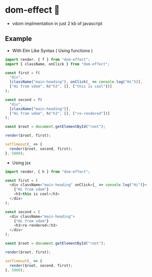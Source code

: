 # dom-effect :rocket:

- vdom implmentation in just 2 kb of javascript

## Example

- With Elm Like Syntax ( Using functions )

```javascript
import render, { f } from "dom-effect";
import { className, onClick } from "dom-effect";

const first = f(
  "div",
  [className("main-heading"), onClick(_ => console.log("Hi"))],
  ["Hi from vdom", h("h3", [], ["this is cool"])]
);

const second = f(
  "div",
  [className("main-heading")],
  ["Hi from vdom", h("h3", [], ["re-rendered"])]
);

const $root = document.getElementById("root");

render($root, first);

setTimeout(_ => {
  render($root, second, first);
}, 5000);
```

- Using jsx

```javascript
import render, { h } from "dom-effect";

const first = (
  <div className="main-heading" onClick={_ => console.log("Hi")}>
    {"Hi from vdom"}
    <h3>this is cool</h3>
  </div>
);

const second = (
  <div className="main-heading">
    {"Hi from vdom"}
    <h3>re-rendered</h3>
  </div>
);

const $root = document.getElementById("root");

render($root, first);

setTimeout(_ => {
  render($root, second, first);
}, 5000);
```
